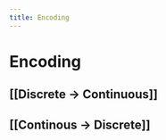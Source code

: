 ```yaml
---
title: Encoding
---
```


# Encoding

## [[Discrete -> Continuous]]

## [[Continous -> Discrete]]


























